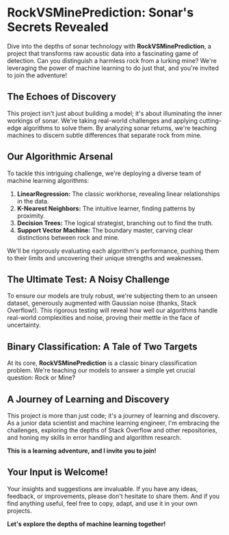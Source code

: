 
# RockVSMinePrediction: Sonar's Secrets Revealed

Dive into the depths of sonar technology with **RockVSMinePrediction**, a project that transforms raw acoustic data into a fascinating game of detection. Can you distinguish a harmless rock from a lurking mine? We're leveraging the power of machine learning to do just that, and you're invited to join the adventure!

## The Echoes of Discovery

This project isn't just about building a model; it's about illuminating the inner workings of sonar. We're taking real-world challenges and applying cutting-edge algorithms to solve them. By analyzing sonar returns, we're teaching machines to discern subtle differences that separate rock from mine.

## Our Algorithmic Arsenal

To tackle this intriguing challenge, we're deploying a diverse team of machine learning algorithms:

1.  **LinearRegression:** The classic workhorse, revealing linear relationships in the data.
2.  **K-Nearest Neighbors:** The intuitive learner, finding patterns by proximity.
3.  **Decision Trees:** The logical strategist, branching out to find the truth.
4.  **Support Vector Machine:** The boundary master, carving clear distinctions between rock and mine.

We'll be rigorously evaluating each algorithm's performance, pushing them to their limits and uncovering their unique strengths and weaknesses.

## The Ultimate Test: A Noisy Challenge

To ensure our models are truly robust, we're subjecting them to an unseen dataset, generously augmented with Gaussian noise (thanks, Stack Overflow!). This rigorous testing will reveal how well our algorithms handle real-world complexities and noise, proving their mettle in the face of uncertainty.

## Binary Classification: A Tale of Two Targets

At its core, **RockVSMinePrediction** is a classic binary classification problem. We're teaching our models to answer a simple yet crucial question: Rock or Mine?

## A Journey of Learning and Discovery

This project is more than just code; it's a journey of learning and discovery. As a junior data scientist and machine learning engineer, I'm embracing the challenges, exploring the depths of Stack Overflow and other repositories, and honing my skills in error handling and algorithm research.

**This is a learning adventure, and I invite you to join!**

## Your Input is Welcome!

Your insights and suggestions are invaluable. If you have any ideas, feedback, or improvements, please don't hesitate to share them. And if you find anything useful, feel free to copy, adapt, and use it in your own projects.

**Let's explore the depths of machine learning together!**
